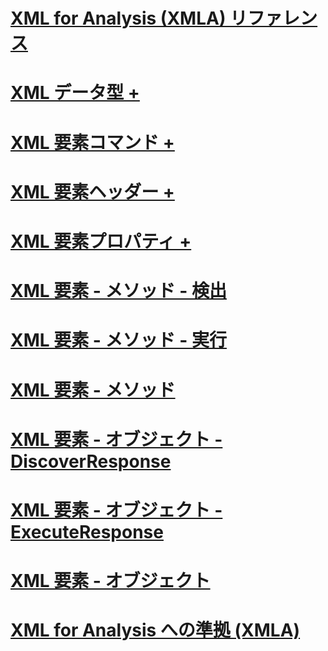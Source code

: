 # [XML for Analysis (XMLA) リファレンス](xml-for-analysis-xmla-reference.md)

# [XML データ型 +](../../analysis-services/xmla/xml-data-types/xml-data-types-xmla.md)
# [XML 要素コマンド +](../../analysis-services/xmla/xml-elements-commands/xml-elements-commands.md)
# [XML 要素ヘッダー +](../../analysis-services/xmla/xml-elements-headers/xml-elements-headers.md)
# [XML 要素プロパティ +](../../analysis-services/xmla/xml-elements-properties/xml-elements-properties.md)

# [XML 要素 - メソッド - 検出](xml-elements-methods-discover.md)
# [XML 要素 - メソッド - 実行](xml-elements-methods-execute.md)
# [XML 要素 - メソッド](xml-elements-methods.md)
# [XML 要素 - オブジェクト - DiscoverResponse](xml-elements-objects-discoverresponse.md)
# [XML 要素 - オブジェクト - ExecuteResponse](xml-elements-objects-executeresponse.md)
# [XML 要素 - オブジェクト](xml-elements-objects.md)
# [XML for Analysis への準拠 (XMLA)](xml-for-analysis-compliance-xmla.md)
